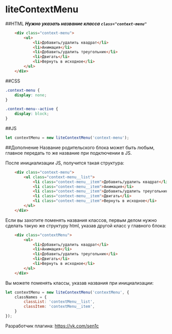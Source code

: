 # liteContextMenu
##HTML
***Нужно указать название класса `class="context-menu"`***
```html
    <div class="context-menu">
        <ul>
            <li>Добавить/удалить квадрат</li>
            <li>Анимация</li>
            <li>Добавить/удалить треугольник</li>
            <li>Двигать</li>
            <li>Вернуть в исходное</li>
        </ul>
    </div>
```

##СSS
```css
.context-menu {
    display: none;
}

.context-menu--active {
    display: block;
}
```

##JS
```js
let contextMenu = new liteContextMenu('context-menu');
```

##Дополнение
Название родительского блока может быть любым, главное передать то же название при подключении в JS.

После инициализации JS, получится такая структура:
```html
    <div class="context-menu">
        <ul class="context-menu__list">
            <li class="context-menu__item">Добавить/удалить квадрат</li>
            <li class="context-menu__item">Анимация</li>
            <li class="context-menu__item">Добавить/удалить треугольник</li>
            <li class="context-menu__item">Двигать</li>
            <li class="context-menu__item">Вернуть в исходное</li>
        </ul>
    </div>
```

Если вы захотите поменять названия классов, первым делом нужно сделать такую же структуру html, указав другой класс у главного блока:

```html
    <div class="contextMenu">
        <ul>
            <li>Добавить/удалить квадрат</li>
            <li>Анимация</li>
            <li>Добавить/удалить треугольник</li>
            <li>Двигать</li>
            <li>Вернуть в исходное</li>
        </ul>
    </div>
```

Вы можете поменять классы, указав названия при инициализации:

```js
let contextMenu = new liteContextMenu('contextMenu', {
    classNames = {
		classList: 'contextMenu__list',
		classItem: 'contextMenu__item',
	}
});
```

Разработчик плагина: https://vk.com/sen1c